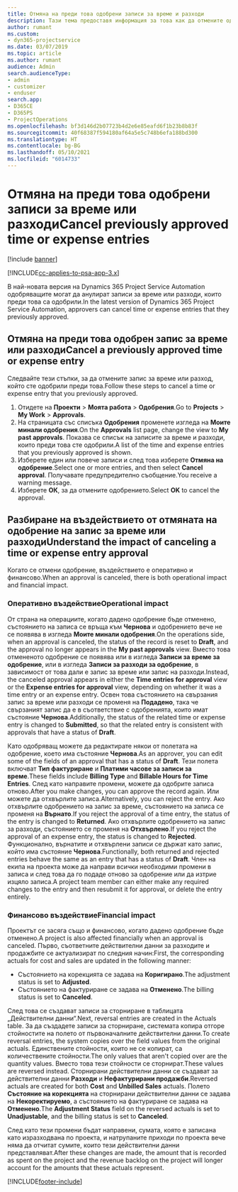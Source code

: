 ```yaml
---
title: Отмяна на преди това одобрени записи за време и разходи
description: Тази тема предоставя информация за това как да отмените одобрена транзакция за време и разход по проект.
author: rumant
ms.custom:
- dyn365-projectservice
ms.date: 03/07/2019
ms.topic: article
ms.author: rumant
audience: Admin
search.audienceType:
- admin
- customizer
- enduser
search.app:
- D365CE
- D365PS
- ProjectOperations
ms.openlocfilehash: bf3d146d2b07723b4d2e6e85eafd6f1b23b8b83f
ms.sourcegitcommit: 40f68387f594180af64a5e5c748b6efa188bd300
ms.translationtype: HT
ms.contentlocale: bg-BG
ms.lasthandoff: 05/10/2021
ms.locfileid: "6014733"
---
```

# <a name="cancel-previously-approved-time-or-expense-entries"></a><span data-ttu-id="81e7f-103">Отмяна на преди това одобрени записи за време или разходи</span><span class="sxs-lookup"><span data-stu-id="81e7f-103">Cancel previously approved time or expense entries</span></span>

[!include [banner](../includes/psa-now-project-operations.md)]

[!INCLUDE[cc-applies-to-psa-app-3.x](../includes/cc-applies-to-psa-app-3x.md)]

<span data-ttu-id="81e7f-104">В най-новата версия на Dynamics 365 Project Service Automation одобряващите могат да анулират записи за време или разходи, които преди това са одобрили.</span><span class="sxs-lookup"><span data-stu-id="81e7f-104">In the latest version of Dynamics 365 Project Service Automation, approvers can cancel time or expense entries that they previously approved.</span></span>

## <a name="cancel-a-previously-approved-time-or-expense-entry"></a><span data-ttu-id="81e7f-105">Отмяна на преди това одобрен запис за време или разходи</span><span class="sxs-lookup"><span data-stu-id="81e7f-105">Cancel a previously approved time or expense entry</span></span>

<span data-ttu-id="81e7f-106">Следвайте тези стъпки, за да отмените запис за време или разход, който сте одобрили преди това.</span><span class="sxs-lookup"><span data-stu-id="81e7f-106">Follow these steps to cancel a time or expense entry that you previously approved.</span></span>

1. <span data-ttu-id="81e7f-107">Отидете на **Проекти** \> **Моята работа** \> **Одобрения**.</span><span class="sxs-lookup"><span data-stu-id="81e7f-107">Go to **Projects** \> **My Work** \> **Approvals**.</span></span>
2. <span data-ttu-id="81e7f-108">На страницата със списъка **Одобрения** променете изгледа на **Моите минали одобрения**.</span><span class="sxs-lookup"><span data-stu-id="81e7f-108">On the **Approvals** list page, change the view to **My past approvals**.</span></span> <span data-ttu-id="81e7f-109">Показва се списък на записите за време и разходи, които преди това сте одобрили.</span><span class="sxs-lookup"><span data-stu-id="81e7f-109">A list of the time and expense entries that you previously approved is shown.</span></span>
3. <span data-ttu-id="81e7f-110">Изберете един или повече записи и след това изберете **Отмяна на одобрение**.</span><span class="sxs-lookup"><span data-stu-id="81e7f-110">Select one or more entries, and then select **Cancel approval**.</span></span> <span data-ttu-id="81e7f-111">Получавате предупредително съобщение.</span><span class="sxs-lookup"><span data-stu-id="81e7f-111">You receive a warning message.</span></span>
4. <span data-ttu-id="81e7f-112">Изберете **ОК**, за да отмените одобрението.</span><span class="sxs-lookup"><span data-stu-id="81e7f-112">Select **OK** to cancel the approval.</span></span>

## <a name="understand-the-impact-of-canceling-a-time-or-expense-entry-approval"></a><span data-ttu-id="81e7f-113">Разбиране на въздействието от отмяната на одобрение на запис за време или разходи</span><span class="sxs-lookup"><span data-stu-id="81e7f-113">Understand the impact of canceling a time or expense entry approval</span></span>

<span data-ttu-id="81e7f-114">Когато се отмени одобрение, въздействието е оперативно и финансово.</span><span class="sxs-lookup"><span data-stu-id="81e7f-114">When an approval is canceled, there is both operational impact and financial impact.</span></span>

### <a name="operational-impact"></a><span data-ttu-id="81e7f-115">Оперативно въздействие</span><span class="sxs-lookup"><span data-stu-id="81e7f-115">Operational impact</span></span>

<span data-ttu-id="81e7f-116">От страна на операциите, когато дадено одобрение бъде отменено, състоянието на записа се връща към **Чернова** и одобрението вече не се появява в изгледа **Моите минали одобрения**.</span><span class="sxs-lookup"><span data-stu-id="81e7f-116">On the operations side, when an approval is canceled, the status of the record is reset to **Draft**, and the approval no longer appears in the **My past approvals** view.</span></span> <span data-ttu-id="81e7f-117">Вместо това отмененото одобрение се появява или в изгледа **Записи за време за одобрение**, или в изгледа **Записи за разходи за одобрение**, в зависимост от това дали е запис за време или запис на разходи.</span><span class="sxs-lookup"><span data-stu-id="81e7f-117">Instead, the canceled approval appears in either the **Time entries for approval** view or the **Expense entries for approval** view, depending on whether it was a time entry or an expense entry.</span></span> <span data-ttu-id="81e7f-118">Освен това състоянието на свързания запис за време или разходи се променя на **Подадено**, така че свързаният запис да е в съответствие с одобренията, които имат състояние **Чернова**.</span><span class="sxs-lookup"><span data-stu-id="81e7f-118">Additionally, the status of the related time or expense entry is changed to **Submitted**, so that the related entry is consistent with approvals that have a status of **Draft**.</span></span>

<span data-ttu-id="81e7f-119">Като одобряващ можете да редактирате някои от полетата на одобрение, което има състояние **Чернова**.</span><span class="sxs-lookup"><span data-stu-id="81e7f-119">As an approver, you can edit some of the fields of an approval that has a status of **Draft**.</span></span> <span data-ttu-id="81e7f-120">Тези полета включват **Тип фактуриране** и **Платими часове за записи за време**.</span><span class="sxs-lookup"><span data-stu-id="81e7f-120">These fields include **Billing Type** and **Billable Hours for Time Entries**.</span></span> <span data-ttu-id="81e7f-121">След като направите промени, можете да одобрите записа отново.</span><span class="sxs-lookup"><span data-stu-id="81e7f-121">After you make changes, you can approve the record again.</span></span> <span data-ttu-id="81e7f-122">Или можете да отхвърлите записа.</span><span class="sxs-lookup"><span data-stu-id="81e7f-122">Alternatively, you can reject the entry.</span></span> <span data-ttu-id="81e7f-123">Ако отхвърлите одобрението на запис за време, състоянието на записа се променя на **Върнато**.</span><span class="sxs-lookup"><span data-stu-id="81e7f-123">If you reject the approval of a time entry, the status of the entry is changed to **Returned**.</span></span> <span data-ttu-id="81e7f-124">Ако отхвърлите одобрението на запис за разходи, състоянието се променя на **Отхвърлено**.</span><span class="sxs-lookup"><span data-stu-id="81e7f-124">If you reject the approval of an expense entry, the status is changed to **Rejected**.</span></span> <span data-ttu-id="81e7f-125">Функционално, върнатите и отхвърлени записи се държат като запис, който има състояние **Чернова**.</span><span class="sxs-lookup"><span data-stu-id="81e7f-125">Functionally, both returned and rejected entries behave the same as an entry that has a status of **Draft**.</span></span> <span data-ttu-id="81e7f-126">Член на екипа на проекта може да направи всички необходими промени в записа и след това да го подаде отново за одобрение или да изтрие изцяло записа.</span><span class="sxs-lookup"><span data-stu-id="81e7f-126">A project team member can either make any required changes to the entry and then resubmit it for approval, or delete the entry entirely.</span></span>

### <a name="financial-impact"></a><span data-ttu-id="81e7f-127">Финансово въздействие</span><span class="sxs-lookup"><span data-stu-id="81e7f-127">Financial impact</span></span>

<span data-ttu-id="81e7f-128">Проектът се засяга също и финансово, когато дадено одобрение бъде отменено.</span><span class="sxs-lookup"><span data-stu-id="81e7f-128">A project is also affected financially when an approval is canceled.</span></span> <span data-ttu-id="81e7f-129">Първо, съответните действителни данни за разходите и продажбите се актуализират по следния начин:</span><span class="sxs-lookup"><span data-stu-id="81e7f-129">First, the corresponding actuals for cost and sales are updated in the following manner:</span></span>

- <span data-ttu-id="81e7f-130">Състоянието на корекцията се задава на **Коригирано**.</span><span class="sxs-lookup"><span data-stu-id="81e7f-130">The adjustment status is set to **Adjusted**.</span></span>
- <span data-ttu-id="81e7f-131">Състоянието на фактуриране се задава на **Отменено**.</span><span class="sxs-lookup"><span data-stu-id="81e7f-131">The billing status is set to **Canceled**.</span></span>

<span data-ttu-id="81e7f-132">След това се създават записи за сторниране в таблицата „Действителни данни“.</span><span class="sxs-lookup"><span data-stu-id="81e7f-132">Next, reversal entries are created in the Actuals table.</span></span> <span data-ttu-id="81e7f-133">За да създадете записи за сторниране, системата копира отгоре стойностите на полето от първоначалните действителни данни.</span><span class="sxs-lookup"><span data-stu-id="81e7f-133">To create reversal entries, the system copies over the field values from the original actuals.</span></span> <span data-ttu-id="81e7f-134">Единствените стойности, които не се копират, са количествените стойности.</span><span class="sxs-lookup"><span data-stu-id="81e7f-134">The only values that aren't copied over are the quantity values.</span></span> <span data-ttu-id="81e7f-135">Вместо това тези стойности се сторнират.</span><span class="sxs-lookup"><span data-stu-id="81e7f-135">These values are reversed instead.</span></span> <span data-ttu-id="81e7f-136">Сторнирани действителни данни се създават за действителни данни **Разходи** и **Нефактурирани продажби**.</span><span class="sxs-lookup"><span data-stu-id="81e7f-136">Reversed actuals are created for both **Cost** and **Unbilled Sales** actuals.</span></span> <span data-ttu-id="81e7f-137">Полето **Състояние на корекцията** на сторнирани действителни данни се задава на **Некоректируемо**, а състоянието на фактуриране се задава на **Отменено**.</span><span class="sxs-lookup"><span data-stu-id="81e7f-137">The **Adjustment Status** field on the reversed actuals is set to **Unadjustable**, and the billing status is set to **Canceled**.</span></span>

<span data-ttu-id="81e7f-138">След като тези промени бъдат направени, сумата, която е записана като изразходвана по проекта, и натрупаните приходи по проекта вече няма да отчитат сумите, които тези действителни данни представляват.</span><span class="sxs-lookup"><span data-stu-id="81e7f-138">After these changes are made, the amount that is recorded as spent on the project and the revenue backlog on the project will longer account for the amounts that these actuals represent.</span></span>


[!INCLUDE[footer-include](../includes/footer-banner.md)]